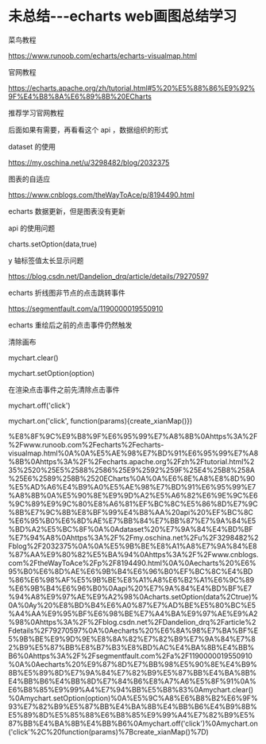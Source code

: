 # 未总结---echarts  web画图总结学习

菜鸟教程

https://www.runoob.com/echarts/echarts-visualmap.html

官网教程

https://echarts.apache.org/zh/tutorial.html#5%20%E5%88%86%E9%92%9F%E4%B8%8A%E6%89%8B%20ECharts

推荐学习官网教程

后面如果有需要，再看看这个 api ，数据组织的形式

dataset 的使用

https://my.oschina.net/u/3298482/blog/2032375

图表的自适应

https://www.cnblogs.com/theWayToAce/p/8194490.html

echarts 数据更新，但是图表没有更新

api 的使用问题

charts.setOption(data,true)

y 轴标签值太长显示问题

https://blog.csdn.net/Dandelion_drq/article/details/79270597

echarts 折线图非节点的点击跳转事件

https://segmentfault.com/a/1190000019550910

echarts 重绘后之前的点击事件仍然触发

清除画布

mychart.clear()

mychart.setOption(option)

在渲染点击事件之前先清除点击事件

mychart.off('click')

mychart.on('click', function(params){create_xianMap()})

%E8%8F%9C%E9%B8%9F%E6%95%99%E7%A8%8B%0Ahttps%3A%2F%2Fwww.runoob.com%2Fecharts%2Fecharts-visualmap.html%0A%0A%E5%AE%98%E7%BD%91%E6%95%99%E7%A8%8B%0Ahttps%3A%2F%2Fecharts.apache.org%2Fzh%2Ftutorial.html%235%2520%25E5%2588%2586%25E9%2592%259F%25E4%25B8%258A%25E6%2589%258B%2520ECharts%0A%0A%E6%8E%A8%E8%8D%90%E5%AD%A6%E4%B9%A0%E5%AE%98%E7%BD%91%E6%95%99%E7%A8%8B%0A%E5%90%8E%E9%9D%A2%E5%A6%82%E6%9E%9C%E6%9C%89%E9%9C%80%E8%A6%81%EF%BC%8C%E5%86%8D%E7%9C%8B%E7%9C%8B%E8%BF%99%E4%B8%AA%20api%20%EF%BC%8C%E6%95%B0%E6%8D%AE%E7%BB%84%E7%BB%87%E7%9A%84%E5%BD%A2%E5%BC%8F%0A%0Adataset%20%E7%9A%84%E4%BD%BF%E7%94%A8%0Ahttps%3A%2F%2Fmy.oschina.net%2Fu%2F3298482%2Fblog%2F2032375%0A%0A%E5%9B%BE%E8%A1%A8%E7%9A%84%E8%87%AA%E9%80%82%E5%BA%94%0Ahttps%3A%2F%2Fwww.cnblogs.com%2FtheWayToAce%2Fp%2F8194490.html%0A%0Aecharts%20%E6%95%B0%E6%8D%AE%E6%9B%B4%E6%96%B0%EF%BC%8C%E4%BD%86%E6%98%AF%E5%9B%BE%E8%A1%A8%E6%B2%A1%E6%9C%89%E6%9B%B4%E6%96%B0%0Aapi%20%E7%9A%84%E4%BD%BF%E7%94%A8%E9%97%AE%E9%A2%98%0Acharts.setOption(data%2Ctrue)%0A%0Ay%20%E8%BD%B4%E6%A0%87%E7%AD%BE%E5%80%BC%E5%A4%AA%E9%95%BF%E6%98%BE%E7%A4%BA%E9%97%AE%E9%A2%98%0Ahttps%3A%2F%2Fblog.csdn.net%2FDandelion_drq%2Farticle%2Fdetails%2F79270597%0A%0Aecharts%20%E6%8A%98%E7%BA%BF%E5%9B%BE%E9%9D%9E%E8%8A%82%E7%82%B9%E7%9A%84%E7%82%B9%E5%87%BB%E8%B7%B3%E8%BD%AC%E4%BA%8B%E4%BB%B6%0Ahttps%3A%2F%2Fsegmentfault.com%2Fa%2F1190000019550910%0A%0Aecharts%20%E9%87%8D%E7%BB%98%E5%90%8E%E4%B9%8B%E5%89%8D%E7%9A%84%E7%82%B9%E5%87%BB%E4%BA%8B%E4%BB%B6%E4%BB%8D%E7%84%B6%E8%A7%A6%E5%8F%91%0A%E6%B8%85%E9%99%A4%E7%94%BB%E5%B8%83%0Amychart.clear()%0Amychart.setOption(option)%0A%E5%9C%A8%E6%B8%B2%E6%9F%93%E7%82%B9%E5%87%BB%E4%BA%8B%E4%BB%B6%E4%B9%8B%E5%89%8D%E5%85%88%E6%B8%85%E9%99%A4%E7%82%B9%E5%87%BB%E4%BA%8B%E4%BB%B6%0Amychart.off('click')%0Amychart.on('click'%2C%20function(params)%7Bcreate_xianMap()%7D)
